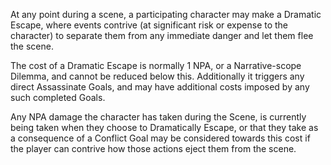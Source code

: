At any point during a scene, a participating character may make a Dramatic Escape, where events contrive (at significant risk or expense to the character) to separate them from any immediate danger and let them flee the scene.

The cost of a Dramatic Escape is normally 1 NPA, or a Narrative-scope Dilemma, and cannot be reduced below this. Additionally it triggers any direct Assassinate Goals, and may have additional costs imposed by any such completed Goals.

Any NPA damage the character has taken during the Scene, is currently being taken when they choose to Dramatically Escape, or that they take as a consequence of a Conflict Goal may be considered towards this cost if the player can contrive how those actions eject them from the scene.
